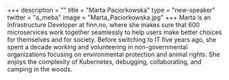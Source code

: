 +++
description = ""
title = "Marta Paciorkowska"
type = "new-speaker"
twitter = "a_meba"
image = "Marta_Paciorkowska.jpg"
+++
Marta is an Infrastructure Developer at finn.no, where she makes sure that 600 microservices work together seamlessly to help users make better choices for themselves and for society. Before switching to IT five years ago, she spent a decade working and volunteering in non-governmental organizations focusing on environmental protection and animal rights. She enjoys the complexity of Kubernetes, debugging, collaborating, and camping in the woods.